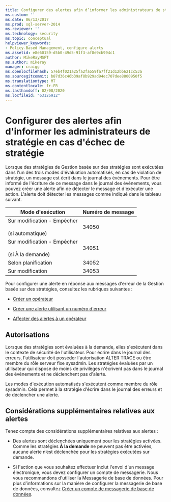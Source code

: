 ```yaml
---
title: Configurer des alertes afin d’informer les administrateurs de stratégie en cas d’échec de stratégie | Microsoft Docs
ms.custom: ''
ms.date: 06/13/2017
ms.prod: sql-server-2014
ms.reviewer: ''
ms.technology: security
ms.topic: conceptual
helpviewer_keywords:
- Policy-Based Management, configure alerts
ms.assetid: e8e60159-d5b0-49d5-91f3-af8e9cb994c1
author: MikeRayMSFT
ms.author: mikeray
manager: craigg
ms.openlocfilehash: 57eb4f021a25fa2fa559fa7ff21d12bb621cc53a
ms.sourcegitcommit: b87d36c46b39af8b929ad94ec707dee8800950f5
ms.translationtype: MT
ms.contentlocale: fr-FR
ms.lasthandoff: 02/08/2020
ms.locfileid: "63126912"
---
```

# <a name="configure-alerts-to-notify-policy-administrators-of-policy-failures"></a>Configurer des alertes afin d'informer les administrateurs de stratégie en cas d'échec de stratégie
  Lorsque des stratégies de Gestion basée sur des stratégies sont exécutées dans l'un des trois modes d'évaluation automatisés, en cas de violation de stratégie, un message est écrit dans le journal des événements. Pour être informé de l'écriture de ce message dans le journal des événements, vous pouvez créer une alerte afin de détecter le message et d'exécuter une action. L'alerte doit détecter les messages comme indiqué dans le tableau suivant.  
  
|Mode d'exécution|Numéro de message|  
|--------------------|--------------------|  
|Sur modification - Empêcher<br /><br /> (si automatique)|34050|  
|Sur modification - Empêcher<br /><br /> (si À la demande)|34051|  
|Selon planification|34052|  
|Sur modification|34053|  
  
 Pour configurer une alerte en réponse aux messages d'erreur de la Gestion basée sur des stratégies, consultez les rubriques suivantes :  
  
-   [Créer un opérateur](../../ssms/agent/create-an-operator.md)  
  
-   [Créer une alerte utilisant un numéro d'erreur](../../ssms/agent/create-an-alert-using-an-error-number.md)  
  
-   [Affecter des alertes à un opérateur](../../ssms/agent/assign-alerts-to-an-operator.md)  
  
## <a name="permissions"></a>Autorisations  
 Lorsque des stratégies sont évaluées à la demande, elles s'exécutent dans le contexte de sécurité de l'utilisateur. Pour écrire dans le journal des erreurs, l'utilisateur doit posséder l'autorisation ALTER TRACE ou être membre du rôle serveur fixe sysadmin. Les stratégies évaluées par un utilisateur qui dispose de moins de privilèges n'écrivent pas dans le journal des événements et ne déclenchent pas d'alerte.  
  
 Les modes d'exécution automatisés s'exécutent comme membre du rôle sysadmin. Cela permet à la stratégie d'écrire dans le journal des erreurs et de déclencher une alerte.  
  
## <a name="additional-considerations-about-alerts"></a>Considérations supplémentaires relatives aux alertes  
 Tenez compte des considérations supplémentaires relatives aux alertes :  
  
-   Des alertes sont déclenchées uniquement pour les stratégies activées. Comme les stratégies **À la demande** ne peuvent pas être activées, aucune alerte n’est déclenchée pour les stratégies exécutées sur demande.  
  
-   Si l'action que vous souhaitez effectuer inclut l'envoi d'un message électronique, vous devez configurer un compte de messagerie. Nous vous recommandons d'utiliser la Messagerie de base de données. Pour plus d’informations sur la manière de configurer la messagerie de base de données, consultez [Créer un compte de messagerie de base de données](../database-mail/create-a-database-mail-account.md).  
  
  
